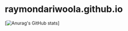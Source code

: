 # raymondariwoola.github.io
[![Anurag's GitHub stats](https://github-readme-stats.vercel.app/api?username=raymondariwoola)]
